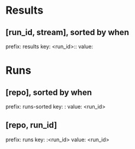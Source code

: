 # Results

## [run_id, stream], sorted by when

prefix: results
key:    <run_id>:<stream>:<when>
value:  <data>


# Runs

## [repo], sorted by when

prefix: runs-sorted
key:    <repo>:<when>
value:  <run_id>

## [repo, run_id]

prefix: runs
key:    <repo>:<run_id>
value:  <run_id>